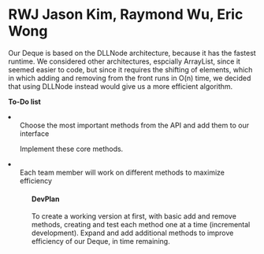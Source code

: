 # RWJ Jason Kim, Raymond Wu, Eric Wong

<p> Our Deque is based on the DLLNode architecture, because it has the fastest runtime. We considered other architectures, espcially ArrayList, since it seemed easier to code, but since it requires the shifting of elements, which in which adding and removing from the front runs in O(n) time, we decided that using DLLNode instead would give us a more efficient algorithm. </p>

<b> To-Do list </b>
<li>
  <ol> Choose the most important methods from the API and add them to our interface </ol>
  <ol> Implement these core methods. </ol>
    <li> <ul> Each team member will work on different methods to maximize efficiency <ul>
      </li>
      </li>
      
  
<h4> DevPlan </h4>
<p> To create a working version at first, with basic add and remove methods, creating and test each method one at a time (incremental development). Expand and add additional methods to improve efficiency of our Deque, in time remaining. </p>

